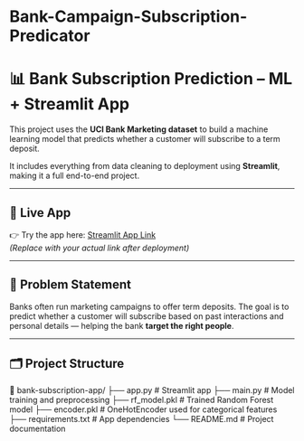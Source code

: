 # Bank-Campaign-Subscription-Predicator
# 📊 Bank Subscription Prediction – ML + Streamlit App

This project uses the **UCI Bank Marketing dataset** to build a machine learning model that predicts whether a customer will subscribe to a term deposit.

It includes everything from data cleaning to deployment using **Streamlit**, making it a full end-to-end project.

---

## 🚀 Live App

👉 Try the app here: [Streamlit App Link](http://localhost:8501)  
_(Replace with your actual link after deployment)_

---

## 🧠 Problem Statement

Banks often run marketing campaigns to offer term deposits. The goal is to predict whether a customer will subscribe based on past interactions and personal details — helping the bank **target the right people**.

---

## 🗂️ Project Structure
📁 bank-subscription-app/
├── app.py # Streamlit app
├── main.py # Model training and preprocessing
├── rf_model.pkl # Trained Random Forest model
├── encoder.pkl # OneHotEncoder used for categorical features
├── requirements.txt # App dependencies
└── README.md # Project documentation

